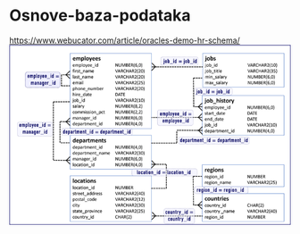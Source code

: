 # Osnove-baza-podataka
https://www.webucator.com/article/oracles-demo-hr-schema/
![Opis slike](hr-ed-with-labels.png)

